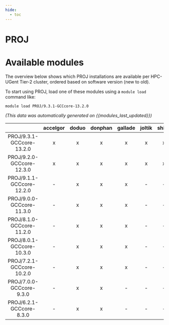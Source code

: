 ```yaml
---
hide:
  - toc
---
```


PROJ
====

# Available modules


The overview below shows which PROJ installations are available per HPC-UGent Tier-2 cluster, ordered based on software version (new to old).

To start using PROJ, load one of these modules using a `module load` command like:

```shell
module load PROJ/9.3.1-GCCcore-13.2.0
```

*(This data was automatically generated on {{modules_last_updated}})*  

| |accelgor|doduo|donphan|gallade|joltik|shinx|skitty|
| :---: | :---: | :---: | :---: | :---: | :---: | :---: | :---: |
|PROJ/9.3.1-GCCcore-13.2.0|x|x|x|x|x|x|x|
|PROJ/9.2.0-GCCcore-12.3.0|x|x|x|x|x|x|x|
|PROJ/9.1.1-GCCcore-12.2.0|-|x|x|x|-|-|-|
|PROJ/9.0.0-GCCcore-11.3.0|-|x|x|x|-|-|-|
|PROJ/8.1.0-GCCcore-11.2.0|-|x|x|x|-|-|-|
|PROJ/8.0.1-GCCcore-10.3.0|-|x|x|x|-|-|-|
|PROJ/7.2.1-GCCcore-10.2.0|-|x|x|x|-|-|-|
|PROJ/7.0.0-GCCcore-9.3.0|-|x|x|-|-|-|-|
|PROJ/6.2.1-GCCcore-8.3.0|-|x|x|-|-|-|-|
